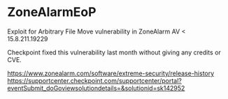 # ZoneAlarmEoP
Exploit for Arbitrary File Move vulnerability in ZoneAlarm AV < 15.8.211.19229

Checkpoint fixed this vulnerability last month without giving any credits or CVE.

https://www.zonealarm.com/software/extreme-security/release-history
https://supportcenter.checkpoint.com/supportcenter/portal?eventSubmit_doGoviewsolutiondetails=&solutionid=sk142952
